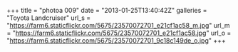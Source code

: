 +++
title = "photoa 009"
date = "2013-01-25T13:40:42Z"
galleries = "Toyota Landcruiser"
url_s = "https://farm6.staticflickr.com/5675/23570072701_e21cf1ac58_m.jpg"
url_m = "https://farm6.staticflickr.com/5675/23570072701_e21cf1ac58.jpg"
url_o = "https://farm6.staticflickr.com/5675/23570072701_9c18c149de_o.jpg"
+++

